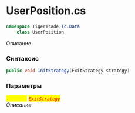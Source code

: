 
# UserPosition.cs
```csharp
namespace TigerTrade.Tc.Data  
    class UserPosition
```

Описание

### Синтаксис
```csharp
public void InitStrategy(ExitStrategy strategy)
```

### Параметры  
<mark style="color:yellow;">`strategy`</mark> <mark style="color:red;">*`ExitStrategy`*</mark>  
 *Описание*  
  

                    
                    